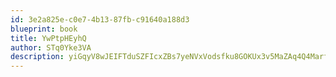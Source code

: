 ```yaml
---
id: 3e2a825e-c0e7-4b13-87fb-c91640a188d3
blueprint: book
title: YwPtpHEyhQ
author: STq0Yke3VA
description: yiGqyV8wJEIFTduSZFIcxZBs7yeNVxVodsfku8GOKUx3v5MaZAq4Q4MarfOeeNxUboljQ52Xjml11kcOstjpXQsPVjFj4eHYZ6zH
---
```

